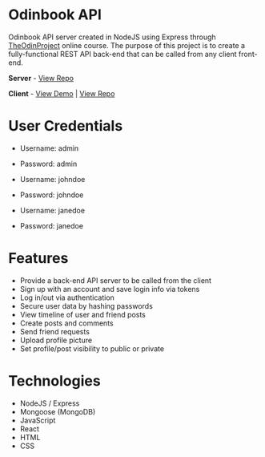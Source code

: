 # Odinbook API

Odinbook API server created in NodeJS using Express through [TheOdinProject](https://www.theodinproject.com) online course. The purpose of this project is to create a fully-functional REST API back-end that can be called from any client front-end.

**Server** - [View Repo](https://github.com/RedRaptor10/odinbook-api/)

**Client** - [View Demo](https://redraptor10.github.io/odinbook/) | [View Repo](https://github.com/RedRaptor10/odinbook/)

# User Credentials
- Username: admin
- Password: admin

- Username: johndoe
- Password: johndoe

- Username: janedoe
- Password: janedoe

# Features

- Provide a back-end API server to be called from the client
- Sign up with an account and save login info via tokens
- Log in/out via authentication
- Secure user data by hashing passwords
- View timeline of user and friend posts
- Create posts and comments
- Send friend requests
- Upload profile picture
- Set profile/post visibility to public or private

# Technologies

- NodeJS / Express
- Mongoose (MongoDB)
- JavaScript
- React
- HTML
- CSS